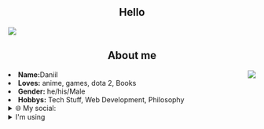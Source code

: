 <body>
<br>
 <br>
<div>
 <h2 align="center">Hello</h2>
 <img src='https://c.tenor.com/5-yxqQEbeqMAAAAC/jojo-anime.gif' align="center">
 </div>
<!-- <img src="https://i.imgur.com/jx17oHT.gif"> -->
<div>
<h2 align="center"> About me</h2>
<img src="https://64.media.tumblr.com/e1be22be95515be89bd9e2dfe57ee50e/tumblr_mt73fsIRe91qiz0hvo1_500.gif" align="right">
<li>
 <b>Name:</b>Daniil</li>
<li>
<b>Loves:</b> anime, games, dota 2, Books
</li>
<li>
<b>Gender:</b> he/his/Male
</li>
<li>
<b>Hobbys:</b> Tech Stuff, Web Development, Philosophy
</li>
 <details>
<summary>🌐 My social:</summary>
  <br>
  <p align="left">
  <a href="https://t.me/obfserver" target="blank"><img align="center" src="https://cdn3.iconfinder.com/data/icons/flat-emails-action/16/04_send-telegram-paper-plane-512.png" alt="" height="25" width="28" /></a> - Telegram
  <a href="mailto:Xorex50@protonmail.com" target="blank"><img align="center" src="https://cdn4.iconfinder.com/data/icons/black-white-social-media/32/email_mail_envelope_send_message-256.png" alt="" height="28" width="28" /></a> - Mail
  </p>
 </details>
<details>
 <summary>I'm using</summary>
  <p align="left">
  <summary><p>Python</p></summary>
  <summary><p>Django</p></summary>
  <summary><p>Sqlalchemy</p></summary>
  <summary><p>Numpy</p></summary>
  <summary><p>Aiogram</p></summary>
  <summary><p>Redis</p></summary>
  <summary><p>Mongodb</p></summary>
  <summary><p>MySQL</p></summary>
  <summary><p>PostgreSQL</p></summary>
<br><br><br>
</details>
</div>
<div>
